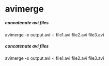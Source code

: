 # avimerge

##### concatenate avi files

   avimerge  -o output.avi -i file1.avi file2.avi file3.avi

##### concatenate avi files

   avimerge  -o output.avi -i file1.avi file2.avi file3.avi
